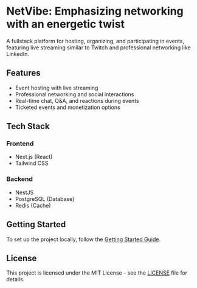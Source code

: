 # NetVibe: Emphasizing networking with an energetic twist

A fullstack platform for hosting, organizing, and participating in events, featuring live streaming similar to Twitch and professional networking like LinkedIn.

## Features

- Event hosting with live streaming
- Professional networking and social interactions
- Real-time chat, Q&A, and reactions during events
- Ticketed events and monetization options

## Tech Stack

### Frontend

- Next.js (React)
- Tailwind CSS

### Backend

- NestJS
- PostgreSQL (Database)
- Redis (Cache)

## Getting Started

To set up the project locally, follow the [Getting Started Guide](./CONTRIBUTING.md#getting-started).

## License

This project is licensed under the MIT License - see the [LICENSE](LICENSE) file for details.
